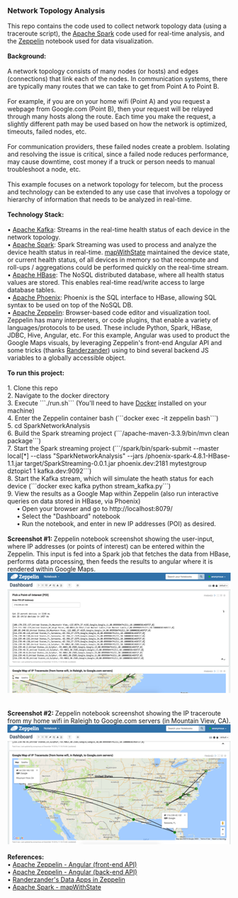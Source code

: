 <h3>Network Topology Analysis</h3>
This repo contains the code used to collect network topology data (using a traceroute script), the <a href="http://spark.apache.org/">Apache Spark</a> code used for real-time analysis, and the <a href="https://zeppelin.apache.org/">Zeppelin</a> notebook used for data visualization.
<br>
<br><b>Background:</b>
<br>
<br>A network topology consists of many nodes (or hosts) and edges (connections) that link each of the nodes. In communication systems, there are typically many routes that we can take to get from Point A to Point B. 
<br>
<br>For example, if you are on your home wifi (Point A) and you request a webpage from Google.com (Point B), then your request will be relayed through many hosts along the route. Each time you make the request, a slightly different path may be used based on how the network is optimized, timeouts, failed nodes, etc. 
<br>
<br>For communication providers, these failed nodes create a problem. Isolating and resolving the issue is critical, since a failed node reduces performance, may cause downtime, cost money if a truck or person needs to manual troubleshoot a node, etc.
<br>
<br>This example focuses on a network topology for telecom, but the process and technology can be extended to any use case that involves a topology or hierarchy of information that needs to be analyzed in real-time.
<br>
<br><b>Technology Stack:</b>
<br>
<br>&bull; <a href="https://kafka.apache.org/">Apache Kafka</a>: Streams in the real-time health status of each device in the network topology.
<br>&bull; <a href="http://spark.apache.org/">Apache Spark</a>: Spark Streaming was used to process and analyze the device health status in real-time. <a href="https://databricks.com/blog/2016/02/01/faster-stateful-stream-processing-in-apache-spark-streaming.html">mapWithState</a> maintained the device state, or current health status, of all devices in memory so that recompute and roll-ups / aggregations could be performed quickly on the real-time stream. 
<br>&bull; <a href="https://hbase.apache.org/">Apache HBase</a>: The NoSQL distributed database, where all health status values are stored. This enables real-time read/write access to large database tables. 
<br>&bull; <a href="https://phoenix.apache.org/">Apache Phoenix</a>: Phoenix is the SQL interface to HBase, allowing SQL syntax to be used on top of the NoSQL DB.
<br>&bull; <a href="https://zeppelin.apache.org/">Apache Zeppelin</a>: Browser-based code editor and visualization tool. Zeppelin has many interpreters, or code plugins, that enable a variety of languages/protocols to be used. These include Python, Spark, HBase, JDBC, Hive, Angular, etc. For this example, Angular was used to product the Google Maps visuals, by leveraging Zeppelin's front-end Angular API and some tricks (thanks <a href="http://randerzander.github.io/#?post=data-apps.md">Randerzander</a>) using to bind several backend JS variables to a globally accessible object.
<br>
<br><b>To run this project:</b>
<br>
<br>1. Clone this repo
<br>2. Navigate to the docker directory
<br>3. Execute ```./run.sh``` (You'll need to have <a href="https://www.docker.com/">Docker</a> installed on your machine)
<br>4. Enter the Zeppelin container bash (```docker exec -it zeppelin bash```)
<br>5. cd SparkNetworkAnalysis
<br>6. Build the Spark streaming project (```/apache-maven-3.3.9/bin/mvn clean package```)
<br>7. Start the Spark streaming project (```/spark/bin/spark-submit --master local[*] --class "SparkNetworkAnalysis" --jars /phoenix-spark-4.8.1-HBase-1.1.jar target/SparkStreaming-0.0.1.jar phoenix.dev:2181 mytestgroup dztopic1 1 kafka.dev:9092```)
<br>8. Start the Kafka stream, which will simulate the heath status for each device (```docker exec kafka python stream_kafka.py```)
<br>9. View the results as a Google Map within Zeppelin (also run interactive queries on data stored in HBase, via Phoenix)
<br>&ensp;&ensp;&ensp;&bull; Open your browser and go to http://localhost:8079/
<br>&ensp;&ensp;&ensp;&bull; Select the "Dashboard" notebook
<br>&ensp;&ensp;&ensp;&bull; Run the notebook, and enter in new IP addresses (POI) as desired.
<br>
<br><b>Screenshot #1: </b>Zeppelin notebook screenshot showing the user-input, where IP addresses (or points of interest) can be entered within the Zeppelin. This input is fed into a Spark job that fetches the data from HBase, performs data processing, then feeds the results to angular where it is rendered within Google Maps.
<br><img src="images/zeppelin_screenshot1.png" class="inline"/>
<br>
<br>
<br><b>Screenshot #2: </b>Zeppelin notebook screenshot showing the IP traceroute from my home wifi in Raleigh to Google.com servers (in Mountain View, CA). 
<br><img src="images/zeppelin_screenshot2.png" class="inline"/>
<br>
<br><b>References:</b>
<br>&bull; <a href="http://zeppelin.apache.org/docs/latest/displaysystem/front-end-angular.html">Apache Zeppelin - Angular (front-end API)</a>
<br>&bull; <a href="http://zeppelin.apache.org/docs/latest/displaysystem/back-end-angular.html">Apache Zeppelin - Angular (back-end API)</a>
<br>&bull; <a href="http://randerzander.github.io/#?post=data-apps.md">Randerzander's Data Apps in Zeppelin</a>
<br>&bull; <a href="https://databricks.com/blog/2016/02/01/faster-stateful-stream-processing-in-apache-spark-streaming.html">Apache Spark - mapWithState</a>
